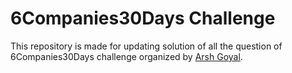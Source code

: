 # 6Companies30Days Challenge
This repository is made for updating solution of all the question of 6Companies30Days challenge organized by [Arsh Goyal](https://twitter.com/arsh_goyal).


